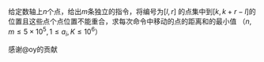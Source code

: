 给定数轴上$n$个点，给出$m$条独立的指令，将编号为$[l,r]$ 的点集中到$[k,k+r-l]$的位置且这些点个点位置不能重合，求每次命令中移动的点的距离和的最小值
（$n,m≤5×10^5, 1≤a_i,K≤10^6$）

感谢@oy的贡献

